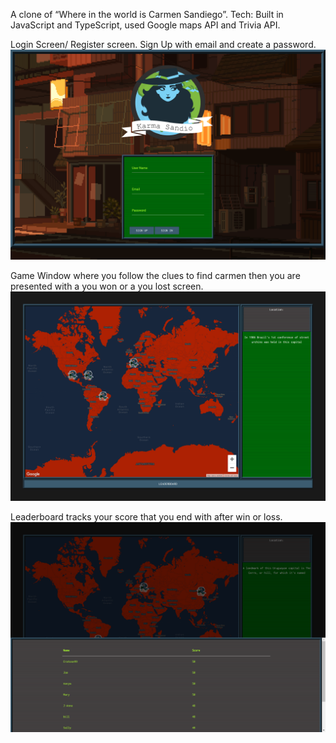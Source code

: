 A clone of “Where in the world is Carmen Sandiego”.	
Tech: Built in JavaScript and TypeScript, used Google maps API and Trivia API.

Login Screen/ Register screen. 
Sign Up with email and create a password. 
![GitHub Logo](/images/3.png)

Game Window where you follow the clues to find carmen then you are presented with a you won or a you lost screen.
![GitHub Logo](/images/1.png)
 
 Leaderboard tracks your score that you end with after win or loss.
![GitHub Logo](/images/2.png)

